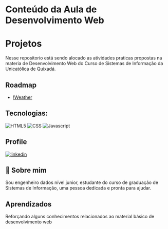 # Conteúdo da Aula de Desenvolvimento Web


# Projetos

Nesse repositorio está sendo alocado as atividades praticas propostas na materia de Desenvolvimento Web do Curso de Sistemas de Informação da Unicatólica de Quixadá.

## Roadmap

- [!Weather]()


## Tecnologias:
![HTML5](https://img.shields.io/badge/HTML5-E34F26?style=for-the-badge&logo=html5&logoColor=white)
![CSS](https://img.shields.io/badge/CSS3-1572B6?style=for-the-badge&logo=css3&logoColor=white)
![Javascript](https://img.shields.io/badge/JavaScript-323330?style=for-the-badge&logo=javascript&logoColor=F7DF1E)




##  Profile
[![linkedin](https://img.shields.io/badge/linkedin-0A66C2?style=for-the-badge&logo=linkedin&logoColor)](https://www.linkedin.com/in/oderlanfs/)

## 🚀 Sobre mim
Sou engenheiro dados nível junior, estudante do curso de graduação de Sistemas de Informação, uma pessoa dedicada e pronta para ajudar.

## Aprendizados
Reforçando alguns conhecimentos relacionados ao material básico de desenvolvimento web

